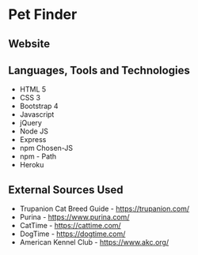 # Pet Finder

## Website

## Languages, Tools and Technologies

* HTML 5
* CSS 3
* Bootstrap 4
* Javascript
* jQuery
* Node JS
* Express
* npm Chosen-JS
* npm - Path
* Heroku

## External Sources Used

* Trupanion Cat Breed Guide - https://trupanion.com/
* Purina - https://www.purina.com/
* CatTime - https://cattime.com/
* DogTime - https://dogtime.com/
* American Kennel Club - https://www.akc.org/
